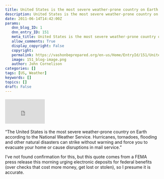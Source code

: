 ```yaml
---
title: United States is the most severe weather-prone country on Earth
description: United States is the most severe weather-prone country on Earth
date: 2011-06-14T14:42:00Z
params:
   dnn_blog_ID: 1
   dnn_entry_ID: 151
   meta_title: United States is the most severe weather-prone country on Earth
   allow_comments: True
   display_copyright: False
   copyright: 
   permalink: https://vashonbeprepared.org/en-us/Home/EntryId/151/United-States-is-the-most-severe-weather-prone-country-on-Earth
   image: 151_blog-image.png
   author: John Cornelison
categories: []
tags: [US, Weather]
keywords: []
topics: []
draft: False
---
```


<div class="wlWriterHeaderFooter" style="padding-bottom: 4px; margin: 0px; padding-left: 0px; padding-right: 0px; float: none; padding-top: 4px"><iframe src="http://www.facebook.com/widgets/like.php?href=http://vashoneoc.org/Blogs/VashonPreparedness/tabid/164/EntryId/151/United-States-is-the-most-severe-weather-prone-country-on-Earth.aspx" frameborder="0" scrolling="no" style="border-bottom: medium none; border-left: medium none; width: 130px; height: 80px; border-top: medium none; border-right: medium none"></iframe></div>
<p>“The United States is the most severe weather-prone country on Earth according to the National Weather Service. Hurricanes, tornadoes, flooding and other natural disasters can strike without warning and force you to evacuate your home or cause disruptions in mail service.”</p>
<p>I’ve not found confirmation for this, but this quote comes from a FEMA press release this morning urging electronic deposits for federal benefits (over checks that cost more money, get lost or stolen), so I presume it is accurate.</p>
